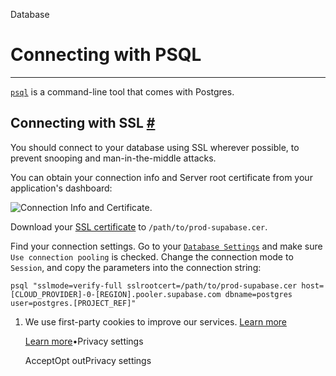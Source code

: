 Database

# Connecting with PSQL

* * *

[`psql`](https://www.postgresql.org/docs/current/app-psql.html) is a command-line tool that comes with Postgres.

## Connecting with SSL [\#](https://supabase.com/docs/guides/database/psql\#connecting-with-ssl)

You should connect to your database using SSL wherever possible, to prevent snooping and man-in-the-middle attacks.

You can obtain your connection info and Server root certificate from your application's dashboard:

![Connection Info and Certificate.](https://supabase.com/docs/img/database/database-settings-ssl.png)

Download your [SSL certificate](https://supabase.com/docs/guides/database/psql#connecting-with-ssl) to `/path/to/prod-supabase.cer`.

Find your connection settings. Go to your [`Database Settings`](https://supabase.com/dashboard/project/_/settings/database) and make sure `Use connection pooling` is checked. Change the connection mode to `Session`, and copy the parameters into the connection string:

`
psql "sslmode=verify-full sslrootcert=/path/to/prod-supabase.cer host=[CLOUD_PROVIDER]-0-[REGION].pooler.supabase.com dbname=postgres user=postgres.[PROJECT_REF]"
`

1. We use first-party cookies to improve our services. [Learn more](https://supabase.com/privacy#8-cookies-and-similar-technologies-used-on-our-european-services)



   [Learn more](https://supabase.com/privacy#8-cookies-and-similar-technologies-used-on-our-european-services)•Privacy settings





   AcceptOpt outPrivacy settings